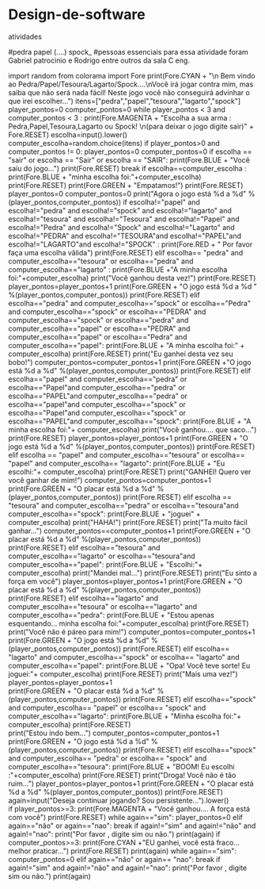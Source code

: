 # Design-de-software
atividades 


#pedra papel (....) spock_ 
#pessoas essenciais para essa atividade foram Gabriel patrocinio e Rodrigo entre outros da sala C eng.


import random
from colorama import Fore
print(Fore.CYAN + "\n Bem vindo ao Pedra/Papel/Tesoura/Lagarto/Spock....\nVocê irá jogar contra mim, mas saiba que não será nada fácil! Neste jogo você não conseguirá advinhar o que irei escolher...")
itens=["pedra","papel","tesoura","lagarto","spock"]
player_pontos=0
computer_pontos=0
while player_pontos < 3 and computer_pontos < 3 :
    print(Fore.MAGENTA + "Escolha a sua arma : Pedra,Papel,Tesoura,Lagarto ou Spock! \n(para deixar o jogo digite sair)" + Fore.RESET)
    escolha=input().lower()
    computer_escolha=random.choice(itens)
    if player_pontos>0 and computer_pontos != 0:
        player_pontos=0
        computer_pontos=0
    if escolha == "sair" or escolha == "Sair" or escolha == "SAIR":
        print(Fore.BLUE + "Você saiu do jogo...")
        print(Fore.RESET)
        break
    if escolha==computer_escolha :
        print(Fore.BLUE + "minha escolha foi:"+computer_escolha)
        print(Fore.RESET)
        print(Fore.GREEN + "Empatamos!")
        print(Fore.RESET)
        player_pontos=0
        computer_pontos=0
        print("Agora o jogo está %d a %d" %(player_pontos,computer_pontos))
    if escolha!="papel" and escolha!="pedra" and escolha!="spock" and escolha!="lagarto" and escolha!="tesoura" and escolha!="Tesoura" and escolha!="Papel" and escolha!="Pedra" and escolha!="Spock" and escolha!="Lagarto" and escolha!="PEDRA" and escolha!="TESOURA"and escolha!="PAPEL"and escolha!="LAGARTO"and escolha!="SPOCK" :
        print(Fore.RED + " Por favor faça uma escolha vâlida")
        print(Fore.RESET)
    elif escolha== "pedra" and computer_escolha=="tesoura" or escolha=="pedra" and computer_escolha=="lagarto" :
        print(Fore.BLUE +"A minha escolha foi:"+computer_escolha)
        print("Você ganhou desta vez!")
        print(Fore.RESET)
        player_pontos=player_pontos+1
        print(Fore.GREEN + "O jogo está %d a %d " %(player_pontos,computer_pontos))
        print(Fore.RESET)
    elif escolha=="pedra" and computer_escolha=="spock" or escolha=="Pedra" and computer_escolha=="spock" or escolha=="PEDRA" and computer_escolha=="spock" or escolha=="pedra" and computer_escolha=="papel" or escolha=="PEDRA" and computer_escolha=="papel" or escolha=="Pedra" and computer_escolha=="papel":
        print(Fore.BLUE + "A minha escolha foi:" + computer_escolha)
        print(Fore.RESET)
        print("Eu ganhei desta vez seu bobo!")
        computer_pontos=computer_pontos+1
        print(Fore.GREEN +"O jogo está %d a %d" %(player_pontos,computer_pontos))
        print(Fore.RESET)
    elif escolha=="papel" and computer_escolha=="pedra" or escolha=="Papel"and computer_escolha=="pedra" or escolha=="PAPEL"and computer_escolha=="pedra" or escolha=="papel"and computer_escolha=="spock" or escolha=="Papel"and computer_escolha=="spock" or escolha=="PAPEL"and computer_escolha=="spock":
        print(Fore.BLUE + "A minha escolha foi:"+ computer_escolha)
        print("Você ganhou.... que saco...")
        print(Fore.RESET)
        player_pontos=player_pontos+1
        print(Fore.GREEN + "O jogo está %d a %d"  %(player_pontos,computer_pontos))
        print(Fore.RESET)
    elif escolha == "papel" and computer_escolha=="tesoura" or escolha== "papel" and computer_escolha== "lagarto":
        print(Fore.BLUE + "Eu escolhi:"+ computer_escolha)
        print(Fore.RESET)
        print("GANHEI! Quero ver você ganhar de mim!")
        computer_pontos=computer_pontos+1
        print(Fore.GREEN + "O placar está %d a %d"  %(player_pontos,computer_pontos))
        print(Fore.RESET)
    elif escolha == "tesoura" and computer_escolha=="pedra"  or escolha=="tesoura"and computer_escolha=="spock":
        print(Fore.BLUE + "joguei" + computer_escolha)
        print("HAHA!")
        print(Fore.RESET)
        print("Ta muito fácil ganhar...")
        computer_pontos==computer_pontos+1
        print(Fore.GREEN + "O placar está %d a %d" %(player_pontos,computer_pontos))
        print(Fore.RESET)
    elif escolha=="tesoura" and computer_escolha=="lagarto"  or escolha=="tesoura"and computer_escolha=="papel":
        print(Fore.BLUE + "Escolhi:"+ computer_escolha)
        print("Mandei mal...")
        print(Fore.RESET)
        print("Eu sinto a força em você")
        player_pontos=player_pontos+1
        print(Fore.GREEN + "O placar está %d a %d" %(player_pontos,computer_pontos)) 
        print(Fore.RESET)
    elif escolha=="lagarto" and computer_escolha=="tesoura" or escolha=="lagarto" and computer_escolha=="pedra":
        print(Fore.BLUE + "Estou apenas esquentando... minha escolha foi:"+computer_escolha)
        print(Fore.RESET)
        print("Você não é páreo para mim!")
        computer_pontos=computer_pontos+1
        print(Fore.GREEN + "O jogo está %d a %d" %(player_pontos,computer_pontos))
        print(Fore.RESET)
    elif escolha== "lagarto" and computer_escolha=="spock" or escolha== "lagarto" and computer_escolha=="papel":
        print(Fore.BLUE + "Opa! Você teve sorte! Eu joguei:"+ computer_escolha)
        print(Fore.RESET)
        print("Mais uma vez!")
        player_pontos=player_pontos+1         
        print(Fore.GREEN + "O placar está %d a %d" %(player_pontos,computer_pontos))
        print(Fore.RESET)
    elif escolha=="spock" and computer_escolha== "papel" or escolha== "spock" and computer_escolha=="lagarto": 
        print(Fore.BLUE + "Minha escolha foi:"+ computer_escolha)
        print(Fore.RESET)        
        print("Estou indo bem...")
        computer_pontos=computer_pontos+1
        print(Fore.GREEN + "O jogo está %d a %d" %(player_pontos,computer_pontos))
        print(Fore.RESET)
    elif escolha=="spock" and computer_escolha== "pedra" or escolha== "spock" and computer_escolha=="tesoura":
        print(Fore.BLUE + "BOOM! Eu escolhi :"+computer_escolha)
        print(Fore.RESET)
        print("Droga! Você não é tão ruim...")
        player_pontos=player_pontos+1
        print(Fore.GREEN + "O placar está %d a %d" %(player_pontos,computer_pontos))
        print(Fore.RESET)
    again=input("Deseja continuar jogando? Sou persistente...").lower()        
    if player_pontos>=3:
        print(Fore.MAGENTA + "Você ganhou.... A força está com você")
        print(Fore.RESET)
        while again=="sim":
              player_pontos=0
    elif again=="não" or again=="nao":
         break
    if again!="sim" and again!="não" and again!="nao":
        print("Por favor , digite sim ou não.")
        print(again)
    if computer_pontos>=3:
        print(Fore.CYAN +"EU ganhei, você está fraco... melhor praticar...")
        print(Fore.RESET)
        print(again)
        while again=="sim":
            computer_pontos=0
    elif again=="não" or again== "nao":
        break
    if again!="sim" and again!="não" and again!="nao":
        print("Por favor , digite sim ou não.")
        print(again)
